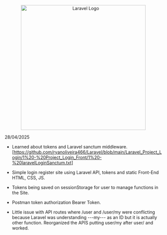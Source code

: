 <p align="center"><a href="https://laravel.com" target="_blank"><img src="https://raw.githubusercontent.com/laravel/art/master/logo-lockup/5%20SVG/2%20CMYK/1%20Full%20Color/laravel-logolockup-cmyk-red.svg" width="400" alt="Laravel Logo"></a></p>

28/04/2025

* Learned about tokens and Laravel sanctum middleware. [https://github.com/ryanoliveira466/Laravel/blob/main/Laravel_Project_Login/1%20-%20Project_Login_Front/1%20-%20laravelLoginSanctum.txt]
* Simple login register site using Laravel API, tokens and static Front-End HTML, CSS, JS.
* Tokens being saved on sessionStorage for user to manage functions in the Site.
* Postman token authorization Bearer Token.

* Little issue with API routes where /user and /user/my were conflicting because Laravel was understanding ---my--- as an ID but it is actually other function.
  Reorganized the APIS putting user/my after user/ and worked.
